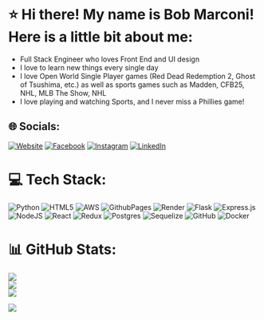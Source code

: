 # ⭐️ Hi there! My name is Bob Marconi! Here is a little bit about me:
- Full Stack Engineer who loves Front End and UI design<br>
- I love to learn new things every single day<br>
- I love Open World Single Player games (Red Dead Redemption 2, Ghost of Tsushima, etc.) as well as sports games such as Madden, CFB25, NHL, MLB The Show, NHL<br>
- I love playing and watching Sports, and I never miss a Phillies game!


## 🌐 Socials:
[![Website](https://img.shields.io/badge/bobmarconi.com-darkgreen?logo=google-chrome&logoColor=white)](https://www.bobmarconi.com) [![Facebook](https://img.shields.io/badge/Facebook-%231877F2.svg?logo=Facebook&logoColor=white)](https://facebook.com/profile.php?id=61560815168066) [![Instagram](https://img.shields.io/badge/Instagram-%23E4405F.svg?logo=Instagram&logoColor=white)](https://instagram.com/bobmarconi22.swe/) [![LinkedIn](https://img.shields.io/badge/LinkedIn-%230077B5.svg?logo=linkedin&logoColor=white)](https://linkedin.com/in/bob-marconi-g22/)


# 💻 Tech Stack:
![Python](https://img.shields.io/badge/python-3670A0?style=for-the-badge&logo=python&logoColor=ffdd54) ![HTML5](https://img.shields.io/badge/html5-%23E34F26.svg?style=for-the-badge&logo=html5&logoColor=white) ![AWS](https://img.shields.io/badge/AWS-%23FF9900.svg?style=for-the-badge&logo=amazon-aws&logoColor=white) ![GithubPages](https://img.shields.io/badge/github%20pages-121013?style=for-the-badge&logo=github&logoColor=white) ![Render](https://img.shields.io/badge/Render-%46E3B7.svg?style=for-the-badge&logo=render&logoColor=white) ![Flask](https://img.shields.io/badge/flask-%23000.svg?style=for-the-badge&logo=flask&logoColor=white) ![Express.js](https://img.shields.io/badge/express.js-%23404d59.svg?style=for-the-badge&logo=express&logoColor=%2361DAFB) ![NodeJS](https://img.shields.io/badge/node.js-6DA55F?style=for-the-badge&logo=node.js&logoColor=white) ![React](https://img.shields.io/badge/react-%2320232a.svg?style=for-the-badge&logo=react&logoColor=%2361DAFB) ![Redux](https://img.shields.io/badge/redux-%23593d88.svg?style=for-the-badge&logo=redux&logoColor=white) ![Postgres](https://img.shields.io/badge/postgres-%23316192.svg?style=for-the-badge&logo=postgresql&logoColor=white) ![Sequelize](https://img.shields.io/badge/Sequelize-52B0E7?style=for-the-badge&logo=Sequelize&logoColor=white) ![GitHub](https://img.shields.io/badge/github-%23121011.svg?style=for-the-badge&logo=github&logoColor=white) ![Docker](https://img.shields.io/badge/docker-%230db7ed.svg?style=for-the-badge&logo=docker&logoColor=white)

# 📊 GitHub Stats:
![](https://github-readme-stats.vercel.app/api?username=bobmarconi22&theme=apprentice&hide_border=false&include_all_commits=false&count_private=false)<br/>
![](https://github-readme-streak-stats.herokuapp.com/?user=bobmarconi22&theme=apprentice&hide_border=false)<br/>
![](https://github-readme-stats.vercel.app/api/top-langs/?username=bobmarconi22&theme=apprentice&hide_border=false&include_all_commits=false&count_private=false&layout=compact)


[![](https://visitcount.itsvg.in/api?id=bobmarconi22&icon=2&color=3)](https://visitcount.itsvg.in)
<!-- Proudly created with GPRM ( https://gprm.itsvg.in ) -->
